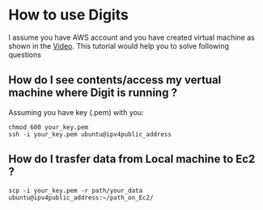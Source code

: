 # How to use Digits
I assume you have AWS account and you have created virtual machine as shown in the [Video](https://www.youtube.com/watch?v=QZaAcl_F9R0&list=PLAeuFh2kplHsM3azmgg0qRxgqgg__m_3_). 
This tutorial would help you to solve following questions
## How do I see contents/access my vertual machine where Digit is running ?
Assuming you have key (.pem) with you:
```
chmod 600 your_key.pem
ssh -i your_key.pem ubuntu@ipv4public_address

```
## How do I trasfer data from Local machine to Ec2 ?
``` 
scp -i your_key.pem -r path/your_data ubuntu@ipv4public_address:~/path_on_Ec2/
```



